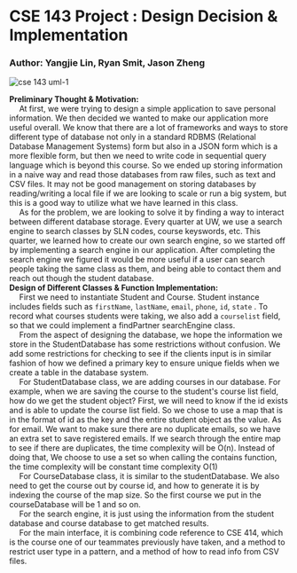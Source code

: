 
CSE 143 Project : Design Decision & Implementation
===

### Author: Yangjie Lin, Ryan Smit, Jason Zheng

![cse 143 uml-1](https://user-images.githubusercontent.com/50006786/101194012-3e737f80-3612-11eb-9ed2-82937c5b632f.png)

**Preliminary Thought & Motivation:**\
&emsp; At first, we were trying to design a simple application to save personal information. We then decided we wanted to make our application more useful overall. 
We know that there are a lot of frameworks and ways to store different type of database not only in a standard RDBMS (Relational Database Management Systems) form but also in a JSON form which is a more flexible form, but then we need to write code in sequential query language which is beyond this course. 
So we ended up storing information in a naive way and read those databases from raw files, such as text and CSV files. 
It may not be good management on storing databases by reading/writing a local file if we are looking to scale or run a big system, but this is a good way to utilize what we have learned in this class.\
&emsp; As for the problem, we are looking to solve it by finding a way to interact between different database storage.
Every quarter at UW, we use a search engine to search classes by SLN codes, course keyswords, etc. This quarter, we learned how to create our own search engine, so we started off by implementing a search engine in our application. After completing the search engine we figured it would be more useful if a user can search people taking the same class as them, and being able to contact them and reach out though the student database.\
**Design of Different Classes & Function Implementation:**\
&emsp; First we need to instantiate Student and Course.
Student instance includes fields such as `firstName`, `lastName`, `email`, `phone`, `id`, `state` .
To record what courses students were taking, we also add a `courselist` field, so that we could implement a findPartner searchEngine class.\
&emsp; From the aspect of designing the database, we hope the information we store in the StudentDatabase has some restrictions without confusion. We add some restrictions for checking to see if the clients input is in similar fashion of how we defined a primary key to ensure unique fields when we create
a table in the database system.\
&emsp; For StudentDatabase class, we are adding courses in our database. For example, when we are saving the course to the student's course list field,
how do we get the student object? First, we will need to know if the id exists and is able to update the course list field.
So we chose to use a map that is in the format of id as the key and the entire student object as the value.
As for email. We want to make sure there are no duplicate emails, so we have an extra set to save registered emails.
If we search through the entire map to see if there are duplicates, the time complexity will be O(n). Instead of doing that,
We choose to use a set so when calling the contains function, the time complexity will be constant time complexity O(1)\
&emsp; For CourseDatabase class, it is similar to the studentDatabase. We also need to get the course out by course id, and how to generate it is by indexing the course of the map size.
So the first course we put in the courseDatabase will be 1 and so on.\
&emsp; For the search engine, it is just using the information from the student database and course database to get matched results.\
&emsp; For the main interface, it is combining code reference to CSE 414, which is the course one of our teammates previously have taken,
and a method to restrict user type in a pattern, and a method of how to read info from CSV files.
